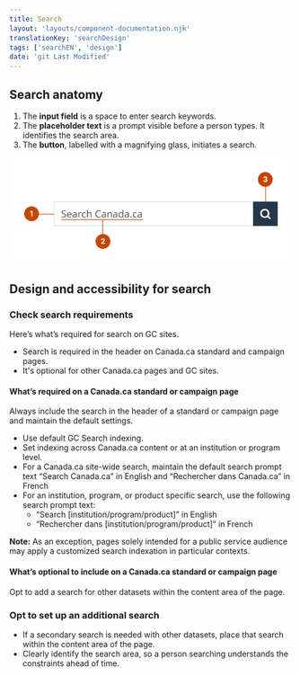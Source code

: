 ```yaml
---
title: Search
layout: 'layouts/component-documentation.njk'
translationKey: 'searchDesign'
tags: ['searchEN', 'design']
date: 'git Last Modified'
---
```


## Search anatomy

<ol class="anatomy-list">
  <li>The <strong>input field</strong> is a space to enter search keywords.</li>
  <li>The <strong>placeholder text</strong> is a prompt visible before a person types. It identifies the search area.</li>
  <li>The <strong>button</strong>, labelled with a magnifying glass, initiates a search.</li>
</ol>

<img class="b-sm b-default p-300" src="/images/en/components/anatomy/gcds-search-anatomy.svg" alt="A search box with the words “Search Canada.ca” inside next to a magnifying glass button immediately on the right. Each individual element of the component has a number pointing to it." />

## Design and accessibility for search

### Check search requirements

Here’s what’s required for search on GC sites.

- Search is required in the <gcds-link href="{{ links.header }}">header</gcds-link> on Canada.ca standard and campaign pages.
- It's optional for other Canada.ca pages and GC sites.

#### What’s required on a Canada.ca standard or campaign page

Always include the search in the header of a standard or campaign page and maintain the default settings.

- Use default GC Search indexing.
- Set indexing across Canada.ca content or at an institution or program level.
- For a Canada.ca site-wide search, maintain the default search prompt text “Search Canada.ca” in English and “Rechercher dans Canada.ca” in French
- For an institution, program, or product specific search, use the following search prompt text:
  - “Search [institution/program/product]” in English
  - “Rechercher dans [institution/program/product]” in French

**Note:** As an exception, pages solely intended for a public service audience may apply a customized search indexation in particular contexts.

#### What’s optional to include on a Canada.ca standard or campaign page

Opt to add a search for other datasets within the content area of the page.

### Opt to set up an additional search

- If a secondary search is needed with other datasets, place that search within the content area of the page.
- Clearly identify the search area, so a person searching understands the constraints ahead of time.
